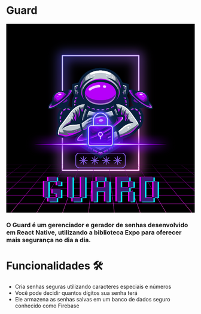 # Guard
<img align="center" alt="Colab" src="https://github.com/LucasFujarra/Guard/blob/main/src/assets/logo.png?raw=true">

### O Guard é um gerenciador e gerador de senhas desenvolvido em React Native, utilizando a biblioteca Expo para oferecer mais segurança no dia a dia.

# Funcionalidades 🛠
* Cria senhas seguras utilizando caracteres especiais e números
* Você pode decidir quantos dígitos sua senha terá
* Ele armazena as senhas salvas em um banco de dados seguro conhecido como Firebase
  
